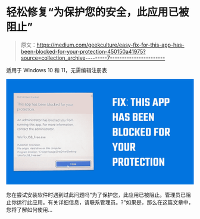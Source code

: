 # 轻松修复“为保护您的安全，此应用已被阻止”

> 原文：<https://medium.com/geekculture/easy-fix-for-this-app-has-been-blocked-for-your-protection-450150a41975?source=collection_archive---------7----------------------->

适用于 Windows 10 和 11，无需编辑注册表

![](img/844691499e668cf2aef513d51acd262c.png)

您在尝试安装软件时遇到过此问题吗“为了保护您，此应用已被阻止。管理员已阻止你运行此应用。有关详细信息，请联系管理员。?"如果是，那么在这篇文章中，您将了解如何使用…